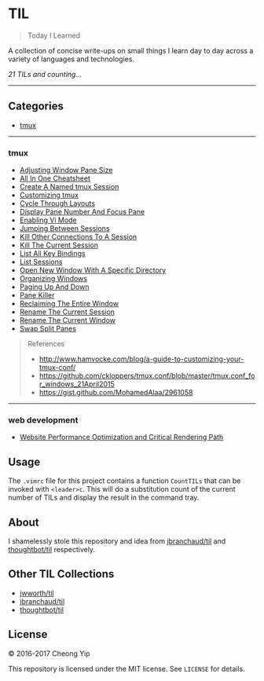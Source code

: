 # TIL

> Today I Learned

A collection of concise write-ups on small things I learn day to day across a
variety of languages and technologies.

_21 TILs and counting..._

---

## Categories

* [tmux](#tmux)

---

### tmux

- [Adjusting Window Pane Size](tmux/adjusting-window-pane-size.md)
- [All In One Cheatsheet](tmux/all-in-one-cheatsheet.md)
- [Create A Named tmux Session](tmux/create-a-named-tmux-session.md)
- [Customizing tmux](tmux/customizing-tmux.md)
- [Cycle Through Layouts](tmux/cycle-through-layouts.md)
- [Display Pane Number And Focus Pane](tmux/display-pane-number-and-focus-pane.)
- [Enabling Vi Mode](tmux/enabling-vi-mode.md)
- [Jumping Between Sessions](tmux/jumping-between-sessions.md)
- [Kill Other Connections To A Session](tmux/kill-other-connections-to-a-session.md)
- [Kill The Current Session](tmux/kill-the-current-session.md)
- [List All Key Bindings](tmux/list-all-key-bindings.md)
- [List Sessions](tmux/list-sessions.md)
- [Open New Window With A Specific Directory](tmux/open-new-window-with-a-specific-directory.md)
- [Organizing Windows](tmux/organizing-windows.md)
- [Paging Up And Down](tmux/paging-up-and-down.md)
- [Pane Killer](tmux/pane-killer.md)
- [Reclaiming The Entire Window](tmux/reclaiming-the-entire-window.md)
- [Rename The Current Session](tmux/rename-the-current-session.md)
- [Rename The Current Window](tmux/rename-the-current-window.md)
- [Swap Split Panes](tmux/swap-split-panes.md)

> References
> * http://www.hamvocke.com/blog/a-guide-to-customizing-your-tmux-conf/
> * https://github.com/ckloppers/tmux.conf/blob/master/tmux.conf_for_windows_21April2015
> * https://gist.github.com/MohamedAlaa/2961058

---

### web development

- [Website Performance Optimization and Critical Rendering Path](web-development/website-performance-optimization-and-critical-rendering-path.md)

## Usage

The `.vimrc` file for this project contains a function `CountTILs` that can
be invoked with `<leader>c`. This will do a substitution count of the
current number of TILs and display the result in the command tray.

## About

I shamelessly stole this repository and idea from
[jbranchaud/til](https://github.com/jbranchaud/til) and
[thoughtbot/til](https://github.com/thoughtbot/til) respectively.

## Other TIL Collections

* [jwworth/til](https://github.com/jwworth/til)
* [jbranchaud/til](https://github.com/jbranchaud/til)
* [thoughtbot/til](https://github.com/thoughtbot/til)

## License

&copy; 2016-2017 Cheong Yip

This repository is licensed under the MIT license. See `LICENSE` for
details.
